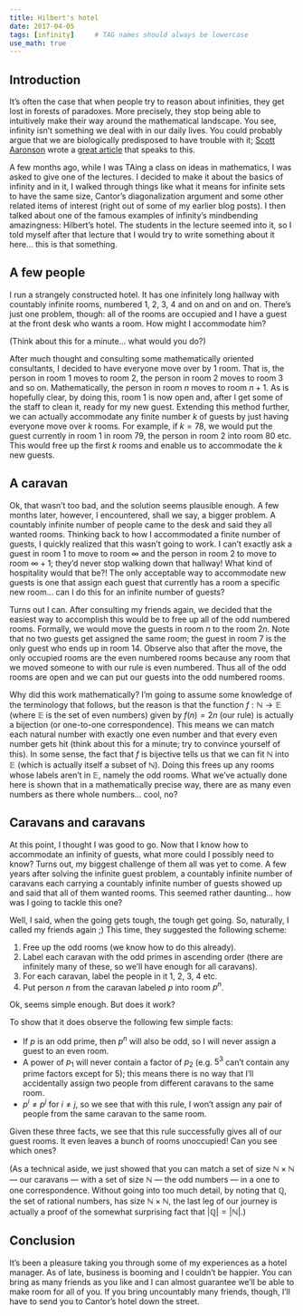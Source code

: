 ```yaml
---
title: Hilbert's hotel
date: 2017-04-05
tags: [infinity]     # TAG names should always be lowercase
use_math: true
---
```


## Introduction
It’s often the case that when people try to reason about infinities, they get lost in
forests of paradoxes. More precisely, they stop being able to intuitively make their
way around the mathematical landscape. You see, infinity isn’t something we deal with
in our daily lives. You could probably argue that we are biologically predisposed to
have trouble with it; [Scott Aaronson](https://scottaaronson.com)
wrote a [great article](https://www.scottaaronson.com/writings/bignumbers.html) that speaks to this.

A few months ago, while I was TAing a class on ideas in mathematics, I was asked to
give one of the lectures. I decided to make it about the basics of infinity and in
it, I walked through things like what it means for infinite sets to have the same
size, Cantor’s diagonalization argument and some other related items of interest
(right out of some of my earlier blog posts). I then talked about one of the famous
examples of infinity’s mindbending amazingness: Hilbert’s hotel. The students in the
lecture seemed into it, so I told myself after that lecture that I would try to write
something about it here… this is that something.

## A few people
I run a strangely constructed hotel. It has one infinitely long hallway with
countably infinite rooms, numbered 1, 2, 3, 4 and on and on and on. There’s just one
problem, though: all of the rooms are occupied and I have a guest at the front desk
who wants a room. How might I accommodate him?

(Think about this for a minute… what would you do?)

After much thought and consulting some mathematically oriented consultants, I decided
to have everyone move over by 1 room. That is, the person in room 1 moves to room 2,
the person in room 2 moves to room 3 and so on. Mathematically, the person in room
$n$ moves to room $n + 1$. As is hopefully clear, by doing this, room 1 is now open
and, after I get some of the staff to clean it, ready for my new guest.
Extending this method further, we can actually accommodate any finite number $k$ of
guests by just having everyone move over $k$ rooms. For example, if $k = 78$, we
would put the guest currently in room 1 in room 79, the person in room 2 into room 80
etc. This would free up the first $k$ rooms and enable us to accommodate the $k$ new
guests.

## A caravan
Ok, that wasn’t too bad, and the solution seems plausible enough. A few months later,
however, I encountered, shall we say, a bigger problem. A countably infinite number
of people came to the desk and said they all wanted rooms. Thinking back to how I
accommodated a finite number of guests, I quickly realized that this wasn’t going to
work. I can’t exactly ask a guest in room 1 to move to room $\infty$ and the person
in room 2 to move to room $\infty + 1$; they’d never stop walking down that hallway!
What kind of hospitality would that be?! The only acceptable way to accommodate new
guests is one that assign each guest that currently has a room a specific new room…
can I do this for an infinite number of guests?

Turns out I can. After consulting my friends again, we decided that the easiest way
to accomplish this would be to free up all of the odd numbered rooms. Formally, we
would move the guests in room $n$ to the room $2n$. Note that no two guests get
assigned the same room; the guest in room 7 is the only guest who ends up in room 14.
Observe also that after the move, the only occupied rooms are the even numbered rooms
because any room that we moved someone to with our rule is even numbered. Thus all of
the odd rooms are open and we can put our guests into the odd numbered rooms.

Why did this work mathematically? I’m going to assume some knowledge of the
terminology that follows, but the reason is that the function $f : \mathbb{N} \to
\mathbb{E}$ (where $\mathbb{E}$ is the set of even numbers) given by $f(n) = 2n$ (our
rule) is actually a bijection (or one-to-one correspondence). This means we can
match each natural number with exactly one even number and that every even number
gets hit (think about this for a minute; try to convince yourself of this). In some
sense, the fact that $f$ is bijective tells us that we can fit $\mathbb{N}$ into
$\mathbb{E}$ (which is actually itself a subset of $\mathbb{N}$). Doing this frees
up any rooms whose labels aren’t in $\mathbb{E}$, namely the odd rooms. What we’ve
actually done here is shown that in a mathematically precise way, there are as many
even numbers as there whole numbers… cool, no?

## Caravans and caravans
At this point, I thought I was good to go. Now that I know how to accommodate an
infinity of guests, what more could I possibly need to know? Turns out, my biggest
challenge of them all was yet to come. A few years after solving the infinite guest
problem, a countably infinite number of caravans each carrying a countably infinite
number of guests showed up and said that all of them wanted rooms. This seemed rather
daunting… how was I going to tackle this one?

Well, I said, when the going gets tough, the tough get going. So, naturally, I called
my friends again ;) This time, they suggested the following scheme:

1. Free up the odd rooms (we know how to do this already).
2. Label each caravan with the odd primes in ascending order (there are infinitely
  many of these, so we’ll have enough for all caravans).
3. For each caravan, label the people in it 1, 2, 3, 4 etc.
4. Put person $n$ from the caravan labeled $p$ into room $p^n$.

Ok, seems simple enough. But does it work?

To show that it does observe the following few simple facts:
* If $p$ is an odd prime, then $p^n$ will also be odd, so I will never assign a   
  guest to an even room.
* A power of $p_1$ will never contain a factor of $p_2$ (e.g. $5^3$ can’t contain
  any prime factors except for $5$); this means there is no way that I’ll
  accidentally assign two people from different caravans to the same room.
* $p^i \neq p^j$ for $i \neq j$, so we see that with this rule, I won’t assign any
pair of people from the same caravan to the same room.

Given these three facts, we see that this rule successfully gives all of our guest
rooms. It even leaves a bunch of rooms unoccupied! Can you see which ones?

(As a technical aside, we just showed that you can match a set of size $\mathbb{N}
\times \mathbb{N}$ — our caravans — with a set of size $\mathbb{N}$ — the odd
numbers — in a one to one correspondence. Without going into too much detail, by
noting that $\mathbb{Q}$, the set of rational numbers, has size $\mathbb{N} \times
\mathbb{N}$, the last leg of our journey is actually a proof of the somewhat
surprising fact that $|\mathbb{Q}| = |\mathbb{N}|$.)

## Conclusion
It’s been a pleasure taking you through some of my experiences as a hotel manager.
As of late, business is booming and I couldn’t be happier. You can bring as many
friends as you like and I can almost guarantee we’ll be able to make room for all of
you. If you bring uncountably many friends, though, I’ll have to send you to
Cantor’s hotel down the street.
